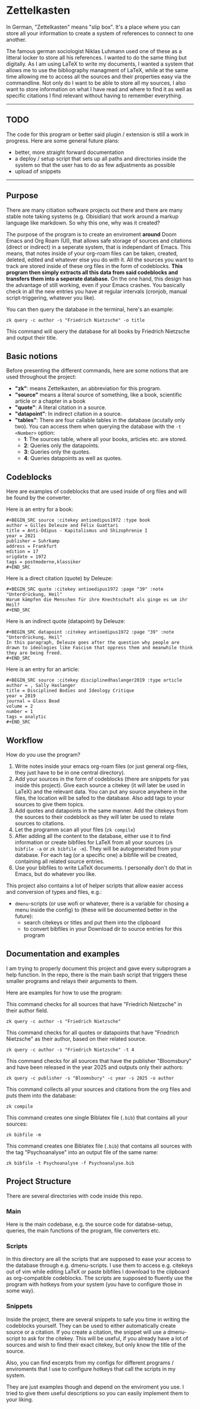 # Zettelkasten

In German, "Zettelkasten" means "slip box". It's a place where you can store all your information to create a system of references to connect to one another.

The famous german sociologist Niklas Luhmann used one of these as a litteral locker to store all his references.
I wanted to do the same thing but digitally.
As I am using LaTeX to write my documents, I wanted a system that allows me to use the bibliography managment of LaTeX, while at the same time allowing me to access all the sources and their properties easy via the commandline.
Not only do I want to be able to store all my sources, I also want to store information on what I have read and where to find it as well as specific citations I find relevant without having to remember everything.

----

## TODO

The code for this program or better said plugin / extension is still a work in progress.
Here are some general future plans:
- better, more straight forward documentation
- a deploy / setup script that sets up all paths and directories inside the system so that the user has to do as few adjustments as possible
- upload of snippets

------
## Purpose

There are many citiation software projects out there and there are many stable note taking systems (e.g. Obisidian) that work around a markup language like markdown.
So why this one, why was it created?

The purpose of the program is to create an enviroment **around** Doom Emacs and Org Roam (UI), that allows safe storage of sources and citations (direct or indirect) in a seperate system, that is independant of Emacs.
This means, that notes inside of your org-roam files can be taken, created, deleted, edited and whatever else you do with it.
All the sources you want to track are stored inside of these org files in the form of codeblocks.
**This program then simply extracts all this data from said codeblocks and transfers them into a seperate database.**
On the one hand, this design has the advantage of still working, even if your Emacs crashes.
You basically check in all the new entries you have at regular intervals (cronjob, manual script-triggering, whatever you like).

You can then query the database in the terminal, here's an example:

`zk query -c author -s "Friedrich Nietzsche" -o title`

This command will query the database for all books by Friedrich Nietzsche and output their title.

## Basic notions

Before presenting the different commands, here are some notions that are used throughout the project:
- **"zk"**: means Zettelkasten, an abbreviation for this program.
- **"source"** means a literal source of something, like a book, scientific article or a chapter in a book
- **"quote"**: A literal citation in a source.
- **"datapoint"**: In indirect citation in a source.
- **"tables"**: There are four callable tables in the database (acutally only two). You can access them when querying the database with the `-t <Number>` option:
	- **1**: The sources table, where all your books, articles etc. are stored.
	- **2**: Queries only the datapoints.
	- **3**: Queries only the quotes.
	- **4**: Queries datapoints as well as quotes.

## Codeblocks

Here are examples of codeblocks that are used inside of org files and will be found by the converter.

Here is an entry for a book:
```
#+BEGIN_SRC source :citekey antioedipus1972 :type book
author = Gilles Deleuze and Félix Guattari
title = Anti-Ödipus - Kapitalismus und Shizophrenie I
year = 2021
publisher = Suhrkamp
address = Frankfurt
edition = 17
origdate = 1972
tags = postmoderne,klassiker
#+END_SRC
```

Here is a direct citation (quote) by Deleuze:
```
#+BEGIN_SRC quote :citekey antioedipus1972 :page "39" :note "Unterdrückung, Heil"
Warum kämpfen die Menschen für ihre Knechtschaft als ginge es um ihr Heil?
#+END_SRC
```


Here is an indirect quote (datapoint) by Deleuze:
```
#+BEGIN_SRC datapoint :citekey antioedipus1972 :page "39" :note "Unterdrückung, Heil"
In this paragraph, Deleuze goes after the question why people are drawn to ideologies like Fascism that oppress them and meanwhile think they are being freed.
#+END_SRC
```
Here is an entry for an article:
```
#+BEGIN_SRC source :citekey disciplinedhaslanger2019 :type article
author = , Sally Haslanger
title = Disciplined Bodies and Ideology Critique
year = 2019
journal = Glass Bead
volume = 2
number = 1
tags = analytic
#+END_SRC
```

## Workflow

How do you use the program?

1. Write notes inside your emacs org-roam files (or just general org-files, they just have to be in one central directory).
2. Add your sources in the form of codeblocks (there are snippets for yas inside this project). Give each source a citekey (it will later be used in LaTeX) and the relevant data. You can put any source anywhere in the files, the location will be safed to the database. Also add tags to your sources to give them topics.
3. Add quotes and datapoints in the same manner. Add the citekeys from the sources to their codeblock as they will later be used to relate sources to citations.
4. Let the programm scan all your files (`zk compile`)
5. After adding all the content to the database, either use it to find information or create bibfiles for LaTeX from all your sources (`zk bibfile -a` or `zk bibfile -m`). They will be autogenerated from your database. For each tag (or a specific one) a bibfile will be created, containing all related source entries.
6. Use your bibfiles to write LaTeX documents. I personally don't do that in Emacs, but do whatever you like.

This project also contains a lot of helper scripts that allow easier access and conversion of types and files, e.g.:
- `dmenu`-scripts (or use wofi or whatever, there is a variable for chosing a menu inside the config) to (these will be documented better in the future):
	- search citekeys or titles and put them into the clipboard
	- to convert bibfiles in your Download dir to source entries for this program

## Documentation and examples

I am trying to properly document this project and gave every subprogram a help function.
In the repo, there is the main bash script that triggers these smaller programs and relays their arguments to them.

Here are examples for how to use the program:

This command checks for all sources that have "Friedrich Nietzsche" in their author field.
```
zk query -c author -s "Friedrich Nietzsche"
```

This command checks for all quotes or datapoints that have "Friedrich Nietzsche" as their author, based on their related source.
```
zk query -c author -s "Friedrich Nietzsche" -t 4
```

This command checks for all sources that have the publisher "Bloomsbury" and have been released in the year 2025 and outputs only their authors:
```
zk query -c publisher -s "Bloomsbury" -c year -s 2025 -o author
```

This command collects all your sources and citations from the org files and puts them into the database:
```
zk compile
```

This command creates one single Biblatex file (`.bib`) that contains all your sources:
```
zk bibfile -m
```

This command creates one Biblatex file (`.bib`) that contains all sources with the tag "Psychoanalyse" into an output file of the same name:
```
zk bibfile -t Psychoanalyse -f Psychoanalyse.bib
```
## Project Structure

There are several directories with code inside this repo.

### Main

Here is the main codebase, e.g. the source code for databse-setup, queries, the main functions of the program, file converters etc.

### Scripts

In this directory are all the scripts that are supposed to ease your access to the database through e.g. dmenu-scripts.
I use them to access e.g. citekeys out of vim while editing LaTeX or paste bibfiles I download to the clipboard as org-compatible codeblocks.
The scripts are supposed to fluently use the program with hotkeys from your system (you have to configure those in some way).

### Snippets

Inside the project, there are several snippets to safe you time in writing the codeblocks yourself.
They can be used to either automatically create source or a citation.
If you create a citation, the snippet will use a dmenu-script to ask for the citekey.
This will be useful, if you already have a lot of sources and wish to find their exact citekey, but only know the title of the source.

Also, you can find excerpts from my configs for different programs / enviroments that I use to configure hotkeys that call the scripts in my system.

They are just examples though and depend on the enviroment you use.
I tried to give them useful descriptions so you can easily implement them to your liking.
